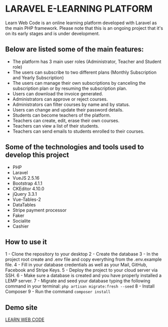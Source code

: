 # LARAVEL E-LEARNING PLATFORM

Learn Web Code is an online learning platform developed with Laravel as the main PHP framework.
Please note that this is an ongoing project that it's on its early stages and is under development.

## Below are listed some of the main features:

- The platform has 3 main user roles (Administrator, Teacher and Student role)
- The users can subscribe to two different plans (Monthly Subscription and Yearly Subscription)
- The users can manage their own subscriptions by canceling the subscription plan or by resuming the subscription plan.
- Users can download the invoice generated.
- Administrators can approve or reject courses.
- Administrators can filter courses by name and by status.
- Users can change and update their password details.
- Students can become teachers of the platform.
- Teachers can create, edit, erase their own courses.
- Teachers can view a list of their students.
- Teachers can send emails to students enrolled to their courses.

## Some of the technologies and tools used to develop this project

- PHP
- Laravel
- VueJS 2.5.16
- Bootstrap 4.1.1
- CKEditor 4.10.0
- jQuery 3.3.1
- Vue-Tables-2
- DataTables
- Stripe payment processor
- Faker
- Socialite
- Cashier

## How to use it

1 - Clone the repository to your desktop
2 - Create the database
3 - In the project root create and .env file and copy everything from the .env.example file.
4 - Fill in your database credentials as well as your Mail, GitHub, Facebook and Stripe Keys.
5 - Deploy the project to your cloud server via SSH.
6 - Make sure a database is created and you have properly installed a LEMP server.
7 - Migrate and seed your database typing the following command in your terminal: `php artisan migrate:fresh --seed`
8 - Install Composer
9 - Run the command `composer install` 

## Demo site

[LEARN WEB CODE](https://learnwebcode.online)



